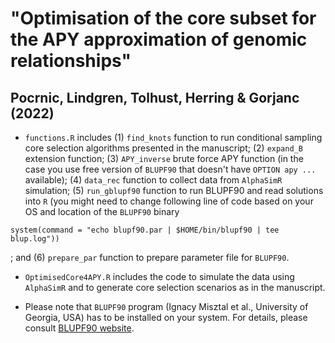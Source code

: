 # "Optimisation of the core subset for the APY approximation of genomic relationships"
## Pocrnic, Lindgren, Tolhust, Herring & Gorjanc (2022)

- `functions.R` includes (1) `find_knots` function to run conditional sampling core selection algorithms presented in the manuscript; (2) `expand_B` extension function; (3) `APY_inverse` brute force APY function (in the case you use free version of `BLUPF90` that doesn't have `OPTION apy ...` available); (4) `data_rec` function to collect data from `AlphaSimR` simulation; (5) `run_gblupf90` function to run BLUPF90 and read solutions into `R` (you might need to change following line of code based on your OS and location of the `BLUPF90` binary
```
system(command = "echo blupf90.par | $HOME/bin/blupf90 | tee blup.log"))
```
; and (6) `prepare_par` function to prepare parameter file for `BLUPF90`. 

- `OptimisedCore4APY.R` includes the code to simulate the data using `AlphaSimR` and to generate core selection scenarios as in the manuscript. 

- Please note that `BLUPF90` program (Ignacy Misztal et al., University of Georgia, USA) has to be installed on your system. For details, please consult [BLUPF90 website](http://nce.ads.uga.edu/software/). 
